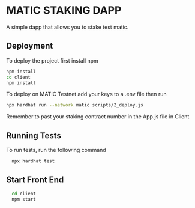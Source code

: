 # MATIC STAKING DAPP

A simple dapp that allows you to stake test matic. 


## Deployment

To deploy the project first install npm

```bash
npm install
cd client 
npm install
```

To deploy on MATIC Testnet add your keys to a .env file then run

```bash
npx hardhat run --network matic scripts/2_deploy.js
```

Remember to past your staking contract number in the App.js file in Client


## Running Tests

To run tests, run the following command

```bash
  npx hardhat test
```


## Start Front End


```bash
  cd client 
  npm start
```


